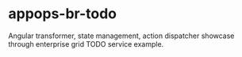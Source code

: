 # appops-br-todo
Angular transformer, state management, action dispatcher showcase through enterprise grid TODO service example.
